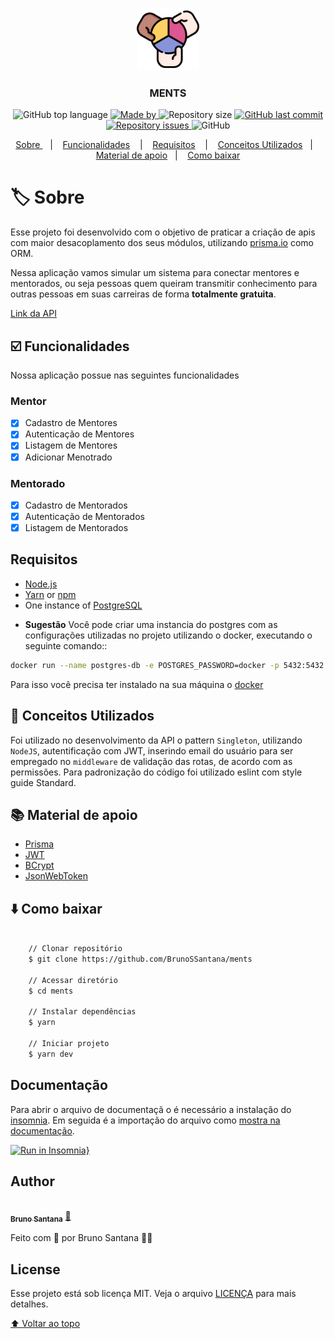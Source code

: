 <p align="center">
	<img alt="Logo" src=".github/assets/logo.png" height="100px" />
</p>

<h3 align="center">
  MENTS
</h3>

<p align="center">
  <img alt="GitHub top language" src="https://img.shields.io/github/languages/top/BrunoSSantana/ments">

  <a href="https://www.linkedin.com/in/bruno-santanas/">
    <img alt="Made by" src="https://img.shields.io/badge/made%20by-Bruno%20Santana-gree">
  </a>
  
  <img alt="Repository size" src="https://img.shields.io/github/repo-size/BrunoSSantana/ments">
  
  <a href="https://github.com/BrunoSSantana/ments/commits/master">
    <img alt="GitHub last commit" src="https://img.shields.io/github/last-commit/BrunoSSantana/ments">
  </a>
  
  <a href="https://github.com/BrunoSSantana/ments/issues">
    <img alt="Repository issues" src="https://img.shields.io/github/issues/BrunoSSantana/ments">
  </a>
  
  <img alt="GitHub" src="https://img.shields.io/github/license/BrunoSSantana/ments">
</p>

<p align="center">
  <a href="#-sobre"> Sobre </a>&nbsp;&nbsp;&nbsp;|&nbsp;&nbsp;&nbsp;
  <a href="#️-funcionalidades">Funcionalidades</a> &nbsp;&nbsp;&nbsp;|&nbsp;&nbsp;&nbsp;
  <a href="#️-requisitos">Requisitos</a> &nbsp;&nbsp;&nbsp;|&nbsp;&nbsp;&nbsp;
  <a href="#-conceitos-utilizados">Conceitos Utilizados</a>&nbsp;&nbsp;&nbsp;|&nbsp;&nbsp;&nbsp;
  <a href="#-material-de-apoio">Material de apoio</a>&nbsp;&nbsp;&nbsp;|&nbsp;&nbsp;&nbsp;
  <a href="#-como-baixar">Como baixar</a>
</p>

# 🏷️ Sobre

Esse projeto foi desenvolvido com o objetivo de praticar a criação de apis com maior desacoplamento dos seus módulos, utilizando [prisma.io](https://www.prisma.io/) como ORM.

Nessa aplicação vamos simular um sistema para conectar mentores e mentorados, ou seja pessoas quem queiram transmitir conhecimento para outras pessoas em suas carreiras de forma **totalmente gratuita**.

[Link da API](https://brunossantana-ments.herokuapp.com/)

## ☑️ Funcionalidades
Nossa aplicação possue nas seguintes funcionalidades

### Mentor
- [x] Cadastro de Mentores
- [x] Autenticação de Mentores
- [x] Listagem de Mentores
- [x] Adicionar Menotrado 

### Mentorado
- [x] Cadastro de Mentorados
- [x] Autenticação de Mentorados
- [x] Listagem de Mentorados

## Requisitos

- [Node.js](https://nodejs.org/en/)
- [Yarn](https://yarnpkg.com/) or [npm](https://www.npmjs.com/)
- One instance of [PostgreSQL](https://www.postgresql.org/)

* **Sugestão**
Você pode criar uma instancia do postgres com as configurações utilizadas no projeto utilizando o docker, executando o seguinte comando::
```sh
docker run --name postgres-db -e POSTGRES_PASSWORD=docker -p 5432:5432 -d postgres
```
Para isso você precisa ter instalado na sua máquina o [docker](https://www.docker.com/)

## 📖  Conceitos Utilizados

Foi utilizado no desenvolvimento da API o pattern `Singleton`, utilizando `NodeJS`, autentificação com JWT, inserindo email do usuário para ser empregado no `middleware` de validação das rotas, de acordo com as permissões. Para padronização do código foi utilizado eslint com style guide Standard.

## 📚 Material de apoio

- [Prisma](prisma.io/)
- [JWT](https://jwt.io)
- [BCrypt](https://www.npmjs.com/package/bcrypt)
- [JsonWebToken](www.npmjs.com/package/jsonwebtoken)

## ⬇️ Como baixar
```bash

    // Clonar repositório
    $ git clone https://github.com/BrunoSSantana/ments

    // Acessar diretório
    $ cd ments

    // Instalar dependências
    $ yarn

    // Iniciar projeto
    $ yarn dev
```
## Documentação
  Para abrir o arquivo de documentaçã o é necessário a instalação do [insomnia](https://insomnia.rest/download). Em seguida é a importação do arquivo como [mostra na documentação](https://docs.insomnia.rest/insomnia/import-export-data).

[![Run in Insomnia}](https://insomnia.rest/images/run.svg)](doc/doc-ments.json)

## Author
<a href="https://github.com/BrunoSSantana/">
 <img style="border-radius: 50%;" src="https://avatars.githubusercontent.com/u/61945340?s=400&u=882004ebbccf5ae04e55fe4b27a5e704c3a95bab&v=4" width="100px;" alt=""/>
 <br />
 <sub><b>Bruno Santana</b></sub></a> <a href="https://github.com/BrunoSSantana/" title="Rocketseat">🚀</a>

Feito com 💜 por Bruno Santana 👋🏽

<!-- ## Acknowledgements -->
## License

Esse projeto está sob licença MIT. Veja o arquivo [LICENÇA](LICENSE.md) para mais detalhes.

[⬆ Voltar ao topo](#-sobre)
